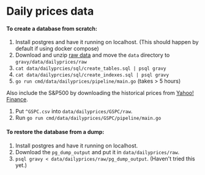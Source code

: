 # Daily prices data

#### To create a database from scratch:

1. Install postgres and have it running on localhost. (This should happen by default if using docker compose)
1. Download and unzip [raw data](https://drive.google.com/file/d/1NzlJ81GiWpdtiWrnbMYRL4Z5I3dZR_C6/view?usp=drivesdk) and move the `data` directory to `gravy/data/dailyprices/raw`
1. `cat data/dailyprcies/sql/create_tables.sql | psql gravy`
1. `cat data/dailyprcies/sql/create_indexes.sql | psql gravy`
1. `go run cmd/data/dailyprices/pipeline/main.go` (takes > 5 hours)

Also include the S&P500 by downloading the historical prices from [Yahoo! Finance](https://finance.yahoo.com/quote/%5EGSPC/history/).

1. Put `^GSPC.csv` into `data/dailyprices/GSPC/raw`.
2. Run `go run cmd/data/dailyprices/GSPC/pipeline/main.go`

#### To restore the database from a dump:

1. Install postgres and have it running on localhost.
2. Download the `pg_dump_output` and put it in `data/dailyprices/raw`.
2. `psql gravy < data/dailyprices/raw/pg_dump_output`. (Haven't tried this yet.)
